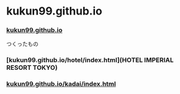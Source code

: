 # kukun99.github.io

### [kukun99.github.io](http://kukun99.github.io/)

つくったもの
### [kukun99.github.io/hotel/index.html](HOTEL IMPERIAL RESORT TOKYO)
### [kukun99.github.io/kadai/index.html](文具のアオキ)

